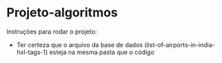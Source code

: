 # Projeto-algoritmos

Instruções para rodar o projeto:

- Ter certeza que o arquivo da base de dados (list-of-airports-in-india-hxl-tags-1) esteja na mesma pasta que o código
